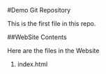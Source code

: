 #Demo Git Repository

This is the first file in this repo.

##WebSite Contents

Here are the files in the Website

1. index.html